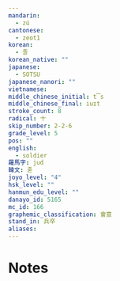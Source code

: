 ```yaml
---
mandarin:
  - zú
cantonese:
  - zeot1
korean:
  - 졸
korean_native: ""
japanese:
  - SOTSU
japanese_nanori: ""
vietnamese:
middle_chinese_initial: t͡s
middle_chinese_final: iuɪt
stroke_count: 8
radical: 十
skip_number: 2-2-6
grade_level: 5
pos: ""
english:
  - soldier
羅馬字: jud
韓文: 줃
joyo_level: "4"
hsk_level: ""
hanmun_edu_level: ""
danayo_id: 5165
mc_id: 166
graphemic_classification: 會意
stand_in: 兵卒
aliases:
---
```


# Notes
